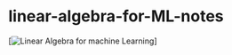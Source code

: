 # linear-algebra-for-ML-notes
[![Linear Algebra for machine Learning](https://www.youtube.com/watch?v=QCPJ0VdpM00)]
